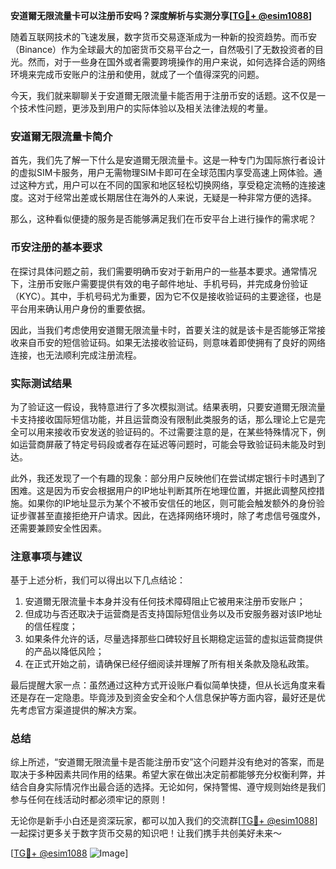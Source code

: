**安道爾无限流量卡可以注册币安吗？深度解析与实测分享[[TG💪+ @esim1088](https://t.me/s/esim1088)]**

随着互联网技术的飞速发展，数字货币交易逐渐成为一种新的投资趋势。而币安（Binance）作为全球最大的加密货币交易平台之一，自然吸引了无数投资者的目光。然而，对于一些身在国外或者需要跨境操作的用户来说，如何选择合适的网络环境来完成币安账户的注册和使用，就成了一个值得深究的问题。

今天，我们就来聊聊关于安道爾无限流量卡能否用于注册币安的话题。这不仅是一个技术性问题，更涉及到用户的实际体验以及相关法律法规的考量。

### 安道爾无限流量卡简介

首先，我们先了解一下什么是安道爾无限流量卡。这是一种专门为国际旅行者设计的虚拟SIM卡服务，用户无需物理SIM卡即可在全球范围内享受高速上网体验。通过这种方式，用户可以在不同的国家和地区轻松切换网络，享受稳定流畅的连接速度。这对于经常出差或长期居住在海外的人来说，无疑是一种非常方便的选择。

那么，这种看似便捷的服务是否能够满足我们在币安平台上进行操作的需求呢？

### 币安注册的基本要求

在探讨具体问题之前，我们需要明确币安对于新用户的一些基本要求。通常情况下，注册币安账户需要提供有效的电子邮件地址、手机号码，并完成身份验证（KYC）。其中，手机号码尤为重要，因为它不仅是接收验证码的主要途径，也是平台用来确认用户身份的重要依据。

因此，当我们考虑使用安道爾无限流量卡时，首要关注的就是该卡是否能够正常接收来自币安的短信验证码。如果无法接收验证码，则意味着即使拥有了良好的网络连接，也无法顺利完成注册流程。

### 实际测试结果

为了验证这一假设，我特意进行了多次模拟测试。结果表明，只要安道爾无限流量卡支持接收国际短信功能，并且运营商没有限制此类服务的话，那么理论上它是完全可以用来接收币安发送的验证码的。不过需要注意的是，在某些特殊情况下，例如运营商屏蔽了特定号码段或者存在延迟等问题时，可能会导致验证码未能及时到达。

此外，我还发现了一个有趣的现象：部分用户反映他们在尝试绑定银行卡时遇到了困难。这是因为币安会根据用户的IP地址判断其所在地理位置，并据此调整风控措施。如果你的IP地址显示为某个不被币安信任的地区，则可能会触发额外的身份验证步骤甚至直接拒绝开户请求。因此，在选择网络环境时，除了考虑信号强度外，还需要兼顾安全性因素。

### 注意事项与建议

基于上述分析，我们可以得出以下几点结论：

1. 安道爾无限流量卡本身并没有任何技术障碍阻止它被用来注册币安账户；
2. 但成功与否还取决于运营商是否支持国际短信业务以及币安服务器对该IP地址的信任程度；
3. 如果条件允许的话，尽量选择那些口碑较好且长期稳定运营的虚拟运营商提供的产品以降低风险；
4. 在正式开始之前，请确保已经仔细阅读并理解了所有相关条款及隐私政策。

最后提醒大家一点：虽然通过这种方式开设账户看似简单快捷，但从长远角度来看还是存在一定隐患。毕竟涉及到资金安全和个人信息保护等方面内容，最好还是优先考虑官方渠道提供的解决方案。

### 总结

综上所述，“安道爾无限流量卡是否能注册币安”这个问题并没有绝对的答案，而是取决于多种因素共同作用的结果。希望大家在做出决定前都能够充分权衡利弊，并结合自身实际情况作出最合适的选择。无论如何，保持警惕、遵守规则始终是我们参与任何在线活动时都必须牢记的原则！

无论你是新手小白还是资深玩家，都可以加入我们的交流群[[TG💪+ @esim1088](https://t.me/s/esim1088)]一起探讨更多关于数字货币交易的知识吧！让我们携手共创美好未来～

[[TG💪+ @esim1088](https://t.me/s/esim1088) ![Image](https://i.postimg.cc/4NQfJmqS/Snipaste-2025-05-13-00-14-12.png)]